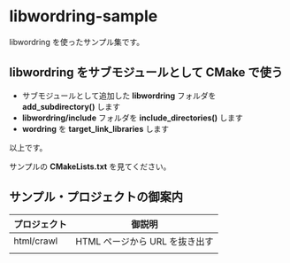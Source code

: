 ﻿libwordring-sample
====

libwordring を使ったサンプル集です。

## libwordring をサブモジュールとして CMake で使う

- サブモジュールとして追加した **libwordring** フォルダを **add_subdirectory()** します
- **libwordring/include** フォルダを **include_directories()** します
- **wordring** を **target_link_libraries** します

以上です。

サンプルの **CMakeLists.txt** を見てください。

## サンプル・プロジェクトの御案内

| プロジェクト | 御説明 |
|----|----|
| html/crawl | HTML ページから URL を抜き出す |
|  |  |